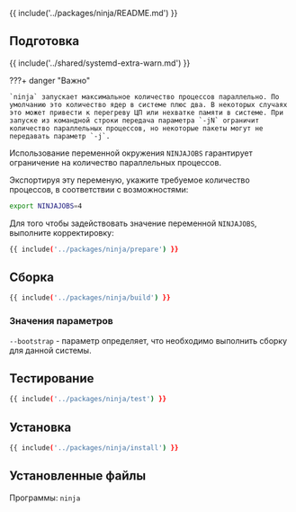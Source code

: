 {{ include('../packages/ninja/README.md') }}

## Подготовка

{{ include('../shared/systemd-extra-warn.md') }}

???+ danger "Важно"

    `ninja` запускает максимальное количество процессов параллельно. По умолчанию это количество ядер в системе плюс два. В некоторых случаях это может привести к перегреву ЦП или нехватке памяти в системе. При запуске из командной строки передача параметра `-jN` ограничит количество параллельных процессов, но некоторые пакеты могут не передавать параметр `-j`.

Использование переменной окружения `NINJAJOBS` гарантирует ограничение на количество параллельных процессов.

Экспортируя эту переменую, укажите требуемое количество процессов, в соответствии с возможностями:

```bash
export NINJAJOBS=4
```

Для того чтобы задействовать значение переменной `NINJAJOBS`, выполните корректировку:

```bash 
{{ include('../packages/ninja/prepare') }}
```

## Сборка

```bash 
{{ include('../packages/ninja/build') }}
```

### Значения параметров

`--bootstrap` - параметр определяет, что необходимо выполнить сборку для данной системы.

## Тестирование

```bash 
{{ include('../packages/ninja/test') }}
```

## Установка

```bash 
{{ include('../packages/ninja/install') }}
```

## Установленные файлы

Программы: `ninja`


